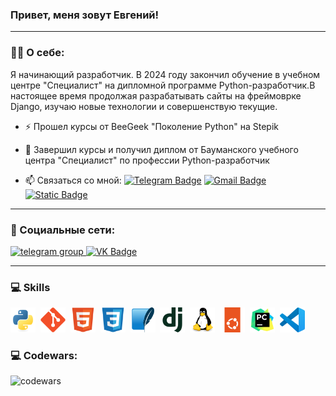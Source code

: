 ### Привет, меня зовут Евгений!

---
### :man_technologist: О себе:

Я начинающий разработчик. В 2024 году закончил обучение в учебном центре "Специалист" на дипломной программе Python-разработчик.В настоящее время продолжая разрабатывать сайты на фреймоврке Django, изучаю новые технологии и совершенствую текущие.

- :zap: Прошел курсы от BeeGeek "Поколение Python" на Stepik

- :seedling: Завершил курсы и получил диплом от Бауманского учебного центра "Специалист" по профессии Python-разработчик
   
- :mailbox: Связаться со мной: [![Telegram Badge](https://img.shields.io/badge/-kislovevgeny-blue?style=flat&logo=Telegram&logoColor=white)](https://t.me/ekislow) [![Gmail Badge](https://img.shields.io/badge/-Gmail-red?style=flat&logo=Gmail&logoColor=white)](mailto:evgenykislov32@gmail.com) [![Static Badge](https://img.shields.io/badge/-mailYandex-yellow%3Fstyle%3Dflat%26logoColor%3Dwhite?style=flat&logo=Yandex%20Mail&color=yellow)](mailto:e.kislow32@yandex.ru)
---
### 🤝 Социальные сети:

<div id="badges">
    <a href="https://t.me/ekislow" target="_blank">
      <img src="https://cdn-icons-png.flaticon.com/512/2111/2111646.png" width="40" height="40" alt="telegram group" />
    </a>
    <a href="https://vk.com/e.kislow" target="_blank">
      <img src="https://cdn-icons-png.flaticon.com/512/145/145813.png" width="40" height="40" alt="VK Badge"/>
    </a>
  </div>

---
### 💻 Skills
<div>
  <img src="https://github.com/devicons/devicon/blob/master/icons/python/python-original.svg" title="puthon" alt="python" width="40" height="40"/>&nbsp;
  <img src="https://github.com/devicons/devicon/blob/master/icons/git/git-original.svg" title="git" alt="git" width="40" height="40"/>&nbsp;
  <img src="https://github.com/devicons/devicon/blob/master/icons/html5/html5-original.svg" title="html" alt="html" width="40" height="40"/>&nbsp;
  <img src="https://github.com/devicons/devicon/blob/master/icons/css3/css3-original.svg" title="css" alt="css" width="40" height="40"/>&nbsp;
  <img src="https://github.com/devicons/devicon/blob/master/icons/sqlite/sqlite-original.svg" title="SQLite" alt="SQLite" width="40" height="40"/>&nbsp;
  <img src="https://github.com/devicons/devicon/blob/master/icons/django/django-plain.svg" title="django" alt="django" width="40" height="40"/>&nbsp;
  <img src="https://github.com/devicons/devicon/blob/master/icons/linux/linux-original.svg" title="linux" alt="linux" width="40" height="40"/>&nbsp;
  <img src="https://github.com/devicons/devicon/blob/master/icons/ubuntu/ubuntu-original.svg" title="ubuntu" alt="ubuntu" width="40" height="40"/>&nbsp;
  <img src="https://github.com/devicons/devicon/blob/master/icons/pycharm/pycharm-original.svg" title="pycharm" alt="pycharm" width="40" height="40"/>&nbsp;
  <img src="https://github.com/devicons/devicon/blob/master/icons/vscode/vscode-original.svg" title="vscode" alt="vscode" width="40" height="40"/>&nbsp;
</div>

### 💻 Codewars:

![codewars](https://www.codewars.com/users/ekislow/badges/large)

  
  

  

